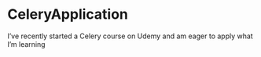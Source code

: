 # CeleryApplication
I’ve recently started a Celery course on Udemy and am eager to apply what I’m learning
